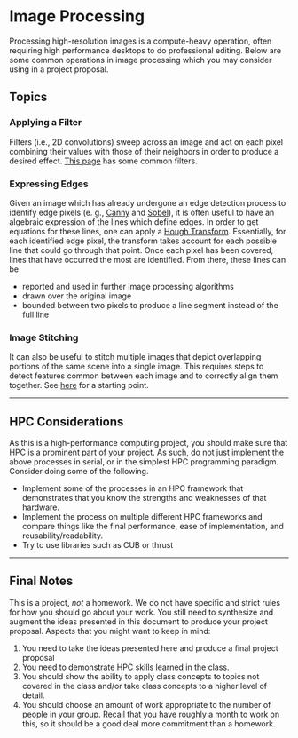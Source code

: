 # Image Processing

Processing high-resolution images is a compute-heavy operation, often requiring high performance desktops to do professional editing. Below are some common operations in image processing which you may consider using in a project proposal.

## Topics
### Applying a Filter
Filters (i.e., 2D convolutions) sweep across an image and act on each pixel combining their values with those of their neighbors in order to produce a desired effect. [This page](https://en.wikipedia.org/wiki/Kernel_(image_processing)) has some common filters.

### Expressing Edges
Given an image which has already undergone an edge detection process to identify edge pixels (e. g., [Canny](https://en.wikipedia.org/wiki/Canny_edge_detector) and [Sobel](https://en.wikipedia.org/wiki/Sobel_operator)), it is often useful to have an algebraic expression of the lines which define edges. In order to get equations for these lines, one can apply a [Hough Transform](http://web.ipac.caltech.edu/staff/fmasci/home/astro_refs/HoughTrans_lines_09.pdf). Essentially, for each identified edge pixel, the transform takes account for each possible line that could go through that point. Once each pixel has been covered, lines that have occurred the most are identified. From there, these lines can be
- reported and used in further image processing algorithms
- drawn over the original image
- bounded between two pixels to produce a line segment instead of the full line

### Image Stitching
It can also be useful to stitch multiple images that depict overlapping portions of the same scene into a single image. This requires steps to detect features common between each image and to correctly align them together. See [here](https://en.wikipedia.org/wiki/Scale-invariant_feature_transform#Panorama_stitching) for a starting point.

---

## HPC Considerations
As this is a high-performance computing project, you should make sure that HPC is a prominent part of your project. As such, do not just implement the above processes in serial, or in the simplest HPC programming paradigm. Consider doing some of the following.
- Implement some of the processes in an HPC framework that demonstrates that you know the strengths and weaknesses of that hardware.
- Implement the process on multiple different HPC frameworks and compare things like the final performance, ease of implementation, and reusability/readability.
- Try to use libraries such as CUB or thrust
---

## Final Notes

This is a project, _not_ a homework. We do not have specific and strict rules for how you should go about your work. You still need to synthesize and augment the ideas presented in this document to produce your project proposal. Aspects that you might want to keep in mind:

1. You need to take the ideas presented here and produce a final project proposal
2. You need to demonstrate HPC skills learned in the class.
3. You should show the ability to apply class concepts to topics not covered in the class and/or take class concepts to a higher level of detail.
4. You should choose an amount of work appropriate to the number of people in your group. Recall that you have roughly a month to work on this, so it should be a good deal more commitment than a homework.
